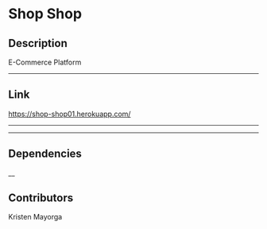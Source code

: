 # Shop Shop
 

 ## Description 

 E-Commerce Platform 


----

 ## Link 

https://shop-shop01.herokuapp.com/



---



---


## Dependencies 


__

## Contributors 

Kristen Mayorga  